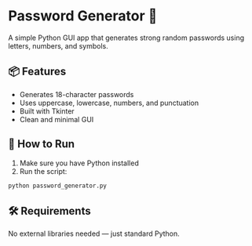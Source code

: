 # Password Generator 🔐

A simple Python GUI app that generates strong random passwords using letters, numbers, and symbols.

## 📦 Features

- Generates 18-character passwords
- Uses uppercase, lowercase, numbers, and punctuation
- Built with Tkinter
- Clean and minimal GUI

## 🚀 How to Run

1. Make sure you have Python installed
2. Run the script:

```bash
python password_generator.py
```

## 🛠 Requirements

No external libraries needed — just standard Python.
